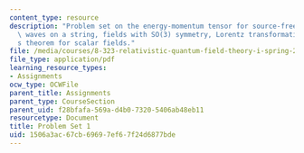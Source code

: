 ```yaml
---
content_type: resource
description: "Problem set on the energy-momentum tensor for source-free electrodynamics,\
  \ waves on a string, fields with SO(3) symmetry, Lorentz transformations, and Noether\u2019\
  s theorem for scalar fields."
file: /media/courses/8-323-relativistic-quantum-field-theory-i-spring-2008/1506a3ac67cb69697ef67f24d6877bde_ft1ps01_08_1.pdf
file_type: application/pdf
learning_resource_types:
- Assignments
ocw_type: OCWFile
parent_title: Assignments
parent_type: CourseSection
parent_uid: f28bfafa-569a-d4b0-7320-5406ab48eb11
resourcetype: Document
title: Problem Set 1
uid: 1506a3ac-67cb-6969-7ef6-7f24d6877bde
---
```

